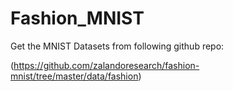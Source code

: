 # Fashion_MNIST

Get the MNIST Datasets from following github repo:

(https://github.com/zalandoresearch/fashion-mnist/tree/master/data/fashion)
